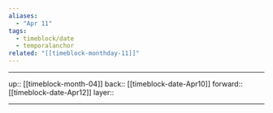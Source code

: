 ```yaml
---
aliases:
  - "Apr 11"
tags:
  - timeblock/date
  - temporalanchor
related: "[[timeblock-monthday-11]]"
---
```




***

up:: [[timeblock-month-04]]
back:: [[timeblock-date-Apr10]]
forward:: [[timeblock-date-Apr12]]
layer:: 

***
